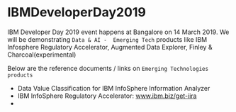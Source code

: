 # IBMDeveloperDay2019

IBM Developer Day 2019 event happens at Bangalore on 14 March 2019.  We will be demonstrating `Data & AI -  Emerging Tech` products like IBM Infosphere Regulatory Accelerator, Augmented Data Explorer, Finley & Charcoal(experimental)

Below are the reference documents / links on `Emerging Technologies products`

- Data Value Classification for IBM InfoSphere Information Analyzer 
- IBM InfoSphere Regulatory Accelerator: www.ibm.biz/get-iira
- 
